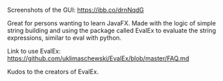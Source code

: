 Screenshots of the GUI: https://ibb.co/drnNqdG

Great for persons wanting to learn JavaFX. Made with the logic of simple string building and using the package called EvalEx to evaluate the string expressions, similar to eval with python.

Link to use EvalEx: https://github.com/uklimaschewski/EvalEx/blob/master/FAQ.md 

Kudos to the creators of EvalEx.

